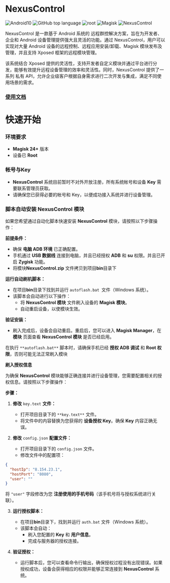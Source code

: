 # NexusControl


![Android10](https://img.shields.io/badge/android-10.0%2B-blue.svg)
![GitHub top language](https://img.shields.io/github/languages/top/bigGreenPeople/SharkModTemplate)
![root](https://img.shields.io/badge/root%20require-red.svg?logo=android&labelColor=black)
![Magisk](https://img.shields.io/badge/Magisk-24.0%2B-black.svg)
![NexusControl](https://img.shields.io/github/downloads/bigGreenPeople/NexusControl/total)



NexusControl 是一款基于 Android 系统的 远程群控解决方案，旨在为开发者、企业和 Android 设备管理提供强大且灵活的功能。通过 NexusControl，用户可以实现对大量 Android 设备的远程控制、远程应用安装/卸载、Magisk 模块发布及管理，并且支持 Xposed 框架的远程模块管理。

该系统结合 Xposed 提供的灵活性，支持开发者自定义模块并通过平台进行分发，能够有效提升远程设备管理的效率和灵活性。同时，NexusControl 提供了一系列 私有 API，允许企业级客户根据自身需求进行二次开发与集成，满足不同使用场景的需求。

### [使用文档](https://1243596620.gitbook.io/sharkposed-wen-dang/)


# 快速开始

### 环境要求

*   **Magisk 24+** 版本
*   设备已 **Root**

### 帐号与Key

*   **NexusControl** 系统目前暂时不对外开放注册，所有系统帐号和设备 **Key** 需要联系管理员获取。
*   请确保您已获得必要的帐号和 Key，以便成功接入系统并进行设备管理。


### 脚本自动安装 NexusControl 模块

如果您希望通过自动化脚本快速安装 **NexusControl** 模块，请按照以下步骤操作：

**前提条件：**

*   确保 **电脑 ADB 环境** 已正确配置。
*   手机通过 **USB 数据线** 连接到电脑，并且已经授权 **ADB** 和 **su** 权限。并且已开启 **Zygisk** 功能。
*   将模块**NexusControl.zip** 文件拷贝到项目**bin**目录下

**运行自动刷机脚本：**

*   在项目**bin**目录下找到并运行 `autoflash.bat `文件（Windows 系统）。
*   该脚本会自动进行以下操作：
    *   将 **NexusControl 模块** 文件刷入设备的 **Magisk 模块**。
    *   自动重启设备，以使模块生效。

**验证安装：**
*   刷入完成后，设备会自动重启。重启后，您可以进入 **Magisk Manager**，在 **模块** 页面查看 **NexusControl 模块** 是否已经启用。

在执行 `**autoflash.bat**` 脚本时，请确保手机已经 **授权 ADB 调试** 和 **Root 权限**，否则可能无法正常刷入模块

**刷入授权信息**

为确保 **NexusControl** 模块能够正确连接并进行设备管理，您需要配置相关的授权信息。请按照以下步骤操作：

**步骤：**

1.  **修改** `key.text` **文件：**
    *   打开项目目录下的 `**key.text**` 文件。
    *   将文件中的内容替换为您获得的 **设备授权 Key**。确保 **Key** 内容正确无误。

2.  **修改** `config.json` **配置文件：**
    *   打开项目目录下的 `config.json` 文件。
    *   修改文件中的配置项：
        

``` json
{
  "hostIp": "8.154.23.1",
  "hostPort": "8080",
  "user": ""
}
```

将 `"user"` 字段修改为您 **注册使用的手机号码**（该手机号将与授权系统进行关联）。

3.  **运行授权脚本：**
    *   在项目**bin**目录下，找到并运行 `auth.bat` 文件（Windows 系统）。
    *   该脚本会自动：
        *   刷入您配置的 **Key** 和 **用户信息**。
        *   完成与服务器的授权连接。

4.  **验证授权：**
    *   运行脚本后，您可以查看命令行输出，确保授权过程没有出现错误。如果授权成功，设备会获得相应的权限并能够正常连接到 **NexusControl** 系统。
